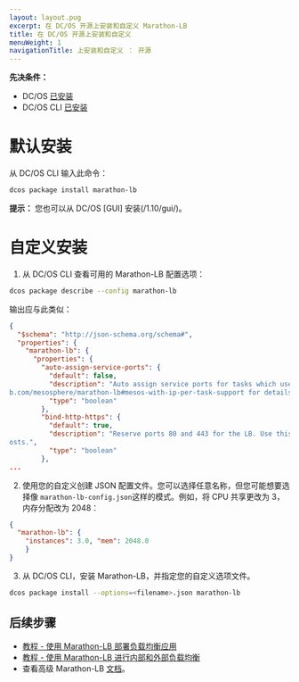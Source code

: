 ```yaml
---
layout: layout.pug
excerpt: 在 DC/OS 开源上安装和自定义 Marathon-LB
title: 在 DC/OS 开源上安装和自定义
menuWeight: 1
navigationTitle: 上安装和自定义 ： 开源
---
```



**先决条件：**

- DC/OS [已安装](/cn/1.11/installing/oss/)
- DC/OS CLI [已安装](/cn/1.11/cli/install/)

# 默认安装

从 DC/OS CLI 输入此命令：

  ```bash
  dcos package install marathon-lb
  ```

**提示：** 您也可以从 DC/OS [GUI] 安装(/1.10/gui/)。


# 自定义安装

1. 从 DC/OS CLI 查看可用的 Marathon-LB 配置选项：

  ```bash
  dcos package describe --config marathon-lb
  ```

 输出应与此类似：

  ```json
  {
    "$schema": "http://json-schema.org/schema#",
    "properties": {
      "marathon-lb": {
        "properties": {
          "auto-assign-service-ports": {
            "default": false,
            "description": "Auto assign service ports for tasks which use IP-per-task. See https://githu
  b.com/mesosphere/marathon-lb#mesos-with-ip-per-task-support for details.",
            "type": "boolean"
          },
          "bind-http-https": {
            "default": true,
            "description": "Reserve ports 80 and 443 for the LB. Use this if you intend to use virtual h
  osts.",
            "type": "boolean"
          },
  ...
  ```

2. 使用您的自定义创建 JSON 配置文件。您可以选择任意名称，但您可能想要选择像 `marathon-lb-config.json`这样的模式。例如，将 CPU 共享更改为 3，内存分配改为 2048：

  ```json
  {
    "marathon-lb": {
      "instances": 3.0, "mem": 2048.0
      }
  }
  ```

3. 从 DC/OS CLI，安装 Marathon-LB，并指定您的自定义选项文件。

  ```bash
  dcos package install --options=<filename>.json marathon-lb
  ```

## 后续步骤

- [教程 - 使用 Marathon-LB 部署负载均衡应用](/cn/services/marathon-lb/marathon-lb-basic-tutorial/)
- [教程 - 使用 Marathon-LB 进行内部和外部负载均衡](/cn/services/marathon-lb/marathon-lb-advanced-tutorial/)
- 查看高级 Marathon-LB [文档](/cn/services/marathon-lb/advanced/)。
